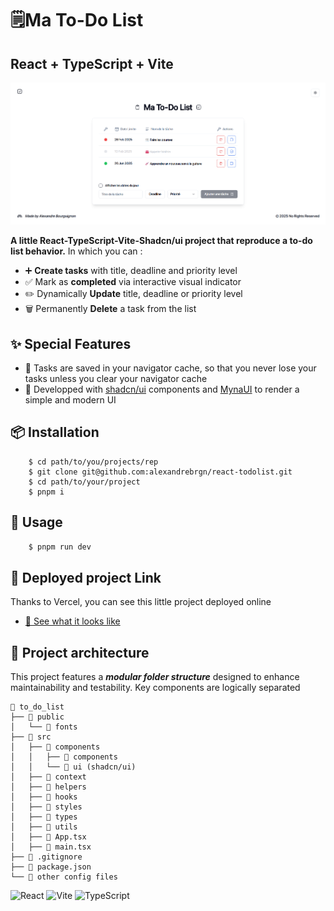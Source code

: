 # 🗒️Ma To-Do List

## React + TypeScript + Vite
![Screenshot de la page principale de l'application](public/assets/homepage-screenshot.png)

__A little React-TypeScript-Vite-Shadcn/ui project that reproduce a to-do list behavior.__
In which you can :
- ➕ <strong>Create tasks</strong> with title, deadline and priority level
- ✅ Mark as <strong>completed</strong> via interactive visual indicator
- ✏️ Dynamically <strong>Update</strong> title, deadline or priority level
- 🗑️ Permanently <strong>Delete</strong> a task from the list


## ✨ Special Features

- 💾 Tasks are saved in your navigator cache, so that you never lose your tasks unless you clear your navigator cache
- 🌟 Developped with [shadcn/ui](https://ui.shadcn.com/) components and [MynaUI](https://mynaui.com/icons) to render a simple and modern UI


## 📦 Installation
```shell
    $ cd path/to/you/projects/rep
    $ git clone git@github.com:alexandrebrgn/react-todolist.git
    $ cd path/to/your/project
    $ pnpm i
```

## 🚀 Usage

```bash
    $ pnpm run dev
```


## 🔗 Deployed project Link

Thanks to Vercel, you can see this little project deployed online

- [👀 See what it looks like](https://react-todolist-ywxu.vercel.app/)
## 📄 Project architecture

This project features a <strong><em>modular folder structure</em></strong> designed to enhance maintainability and testability. 
Key components are logically separated
```
📂 to_do_list
├── 📂 public
│   └── 📁 fonts
├── 📂 src
│   ├── 📂 components
│   │   ├── 📁 components
│   │   └── 📁 ui (shadcn/ui)
│   ├── 📁 context
│   ├── 📁 helpers
│   ├── 📁 hooks
│   ├── 📁 styles
│   ├── 📁 types
│   ├── 📁 utils
│   ├── 📄 App.tsx
│   ├── 📄 main.tsx
├── 📄 .gitignore
├── 📄 package.json
└── 📄 other config files
```


![React](https://img.shields.io/badge/react-%2320232a.svg?style=for-the-badge&logo=react&logoColor=%2361DAFB)
![Vite](https://img.shields.io/badge/vite-%23E66CF7.svg?style=for-the-badge&logo=vite&logoColor=yellow)
![TypeScript](https://img.shields.io/badge/typescript-%23007ACC.svg?style=for-the-badge&logo=typescript&logoColor=white)